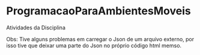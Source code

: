 # ProgramacaoParaAmbientesMoveis
Atividades da Disciplina

Obs: Tive alguns problemas em carregar o Json de um arquivo externo, por isso tive que deixar uma parte do Json no próprio código html memso.
